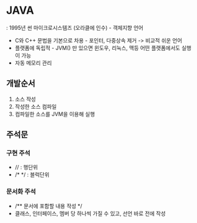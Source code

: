 # JAVA

: 1995년 썬 마이크로시스템즈 (오라클에 인수) - 객체지향 언어
- C와 C++ 문법을 기본으로 차용 - 포인터, 다중상속 제거 -> 비교적 쉬운 언어
- 플랫폼에 독립적 - JVM() 만 있으면 윈도우, 리눅스, 맥등 어떤 플랫폼에서도 실행이 가능
- 자동 메모리 관리


## 개발순서
1. 소스 작성
2. 작성한 소스 컴파일
3. 컴파일한 소스를 JVM을 이용해 실행

## 주석문
### 구현 주석
- // : 행단위 
- /* */ : 블럭단위
### 문서화 주석
- /** 문서에 포함할 내용 작성 */
- 클래스, 인터페이스, 멤버 당 하나씩 가질 수 있고, 선언 바로 전에 작성
